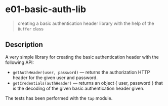 # e01-basic-auth-lib
> creating a basic authentication header library with the help of the `Buffer` class

## Description
A very simple library for creating the basic authentication header with the following API:
+ `getAuthHeader(user, password)` &mdash; returns the authorization HTTP header for the given user and password.
+ `getCredentials(authHeader)` &mdash; returns an object { user, password } that is the decoding of the given basic authentication header given.

The tests has been performed with the `tap` module.
